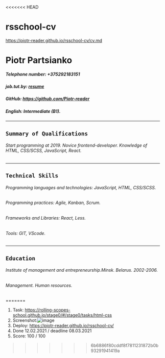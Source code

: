 <<<<<<< HEAD
# rsschool-cv


https://piotr-reader.github.io/rsschool-cv/cv.md
 
# Piotr Partsianko
##### Telephone number: +375292183151
##### job.tut.by: [resume](https://rabota.by/resume/f4428ee8ff08717da90039ed1f36306e655766)
##### GitHub: https://github.com/Piotr-reader
##### English: *Intermediate (B1).*
---
## `Summary of Qualifications`
###### Start programming at 2019. Novice frontend-developer. Knowledge of HTML, CSS/SCSS,  JavaScript, React. 
---
## `Technical Skills`
###### Programming languages and technologies: JavaScript, HTML, CSS/SCSS.
###### Programming practices: Agile, Kanban, Scrum.
###### Frameworks and Libraries: React, Less.
###### Tools: GIT, VScode.
---
## `Education`
###### Institute of management and entrepreneurship.Minsk. Belarus. 2002-2006.
###### Management. Human resources.
=======
1. Task: https://rolling-scopes-school.github.io/stage0/#/stage0/tasks/html-css
2. Screenshot:![image](https://user-images.githubusercontent.com/76643995/109926858-80c16100-7cd4-11eb-82c6-0a7d30fca390.png)
3. Deploy: https://piotr-reader.github.io/rsschool-cv/
4. Done 12.02.2021 / deadline 08.03.2021
5. Score: 100 / 100


>>>>>>> 6b6886f80cddf8f7811231872b0b93291941419a
